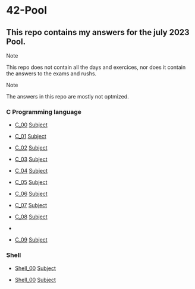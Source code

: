 # 42-Pool

## This repo contains my answers for the july 2023 Pool.

> [!NOTE]
> This repo does not contain all the days and exercices, nor does it contain the answers to the exams and rushs.

> [!NOTE]
> The answers in this repo are mostly not optmized.

### C Programming language
- [C_00](https://github.com/ZagreusIV/1337_Pool/tree/main/1337_Pool/C_00) [Subject](C_00/Subject-C_00.pdf)

- [C_01](https://github.com/ZagreusIV/1337_Pool/tree/main/1337_Pool/C_01) [Subject](C_01/Subject-C_01.pdf)

- [C_02](https://github.com/ZagreusIV/1337_Pool/tree/main/1337_Pool/C_02) [Subject](C_02/Subject-C_02.pdf)

- [C_03](https://github.com/ZagreusIV/1337_Pool/tree/main/1337_Pool/C_03) [Subject](C_03/Subject-C_03.pdf)

- [C_04](https://github.com/ZagreusIV/1337_Pool/tree/main/1337_Pool/C_04) [Subject](C_04/Subject-C_04.pdf)

- [C_05](https://github.com/ZagreusIV/1337_Pool/tree/main/1337_Pool/C_05) [Subject](C_05/Subject-C_05.pdf)

- [C_06](https://github.com/ZagreusIV/1337_Pool/tree/main/1337_Pool/C_06) [Subject](C_06/Subject-C_06.pdf)

- [C_07](https://github.com/ZagreusIV/1337_Pool/tree/main/1337_Pool/C_07) [Subject](C_07/Subject-C_07.pdf)

- [C_08](https://github.com/ZagreusIV/1337_Pool/tree/main/1337_Pool/C_08) [Subject](C_08/Subject-C_08.pdf)
- 
- [C_09](https://github.com/ZagreusIV/1337_Pool/tree/main/1337_Pool/C_09) [Subject](C_09/Subject-C_09.pdf)


### Shell
- [Shell_00](https://github.com/ZagreusIV/1337_Pool/tree/main/1337_Pool/Shell_00) [Subject](Shell_00/Subject-Shell_00.pdf)

- [Shell_00](https://github.com/ZagreusIV/1337_Pool/tree/main/1337_Pool/Shell_01) [Subject](Shell_01/Subject-Shell_01.pdf)
